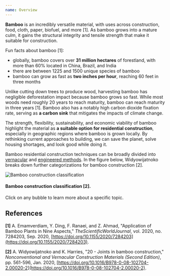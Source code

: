 ```yaml
---
name: Overview
---
```


**Bamboo** is an incredibly versatile material, with uses across construction, food, cloth, paper, biofuel, and more [1]. As bamboo grows into a mature culm, it gains the structural integrity and tensile strength that make it suitable for construction.

Fun facts about bamboo [1]:

- globally, bamboo covers over **31 million hectares** of forestland, with more than 60% located in China, Brazil, and India
- there are between 1225 and 1500 unique species of bamboo
- bamboo can grow as fast as **two inches per hour**, reaching 60 feet in three months

Unlike cutting down trees to produce wood, harvesting bamboo has negligible deforestation impact because bamboo grows so fast. While most woods need roughly 20 years to reach maturity, bamboo can reach maturity in three years [1]. Bamboo also has a notably high carbon dioxide fixation rate, serving as **a carbon sink** that mitigates the impacts of climate change.

The strength, flexibility, sustainability, and economic viability of bamboo highlight the material as **a suitable option for residential construction**, especially in geographic regions where bamboo is grown locally. By rethinking current approaches to building, we can save the planet, solve housing shortages, and look good while doing it.

Bamboo residential construction techniques can be broadly divided into [vernacular](#vernacular-construction) and [engineered methods](#engineered-methods). In the figure below, Widyowijatnoko breaks down further categorizations for bamboo construction [2].

![Bamboo construction classification](images/bamboo-construction-classification.png)

#### Bamboo construction classification [2].

Click on any bubble to learn more about a specific topic.

## References

**[1]** A. Emamverdiam, Y. Ding, F. Ranaei, and Z. Ahmad, "Application of Bamboo Plants in Nine Aspects," _TheScientificWorldJournal_, vol. 2020, no. 7284203, Sep. 2020, [https://doi.org/10.1155/2020/7284203](https://doi.org/10.1155/2020/7284203).

**[2]** A. Widyowijatnoko and K. Harries, "20 - Joints in bamboo construction," _Nonconventional and Vernacular Construction Materials (Second Edition)_, pp. 561-596, Jan. 2020, [https://doi.org/10.1016/B978-0-08-102704-2.00020-2](https://doi.org/10.1016/B978-0-08-102704-2.00020-2).
